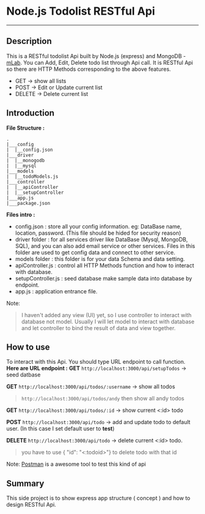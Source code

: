 # Node.js Todolist  RESTful Api
------
## Description
This is a RESTful todolist Api built by Node.js (express) and MongoDB - [mLab](https://mlab.com/).
You can Add, Edit, Delete todo list through Api call.
It is RESTful Api so there are HTTP Methods corresponding to the above features.
* GET -> show all lists
* POST -> Edit or Update current list
* DELETE ->  Delete current list

## Introduction
**File Structure :**
```
.
|___config
|  |__config.json
|___driver
|  |__monogodb
|  |__mysql
|___models
|  |__todoModels.js
|___controller
|  |__apiController
|  |__setupController
|___app.js
|___package.json
```
**Files intro :**
* config.json : store all your config information. eg: DataBase name, location, password. (This file should be hided for security reason)
* driver folder : for all services driver like DataBase (Mysql, MongoDB, SQL), and you can also add email service or other services. Files in this folder are used to get config data and connect to other service.
* models folder : this folder is for your data Schema and data setting.
* apiController.js : control all HTTP Methods function and how to interact with database.
* setupController.js : seed database make sample data into database by endpoint.
* app.js : application entrance file.

Note:
> I haven't added any view (UI) yet, so I use controller to interact with database not model.
> Usually I will let model to interact with database and let controller to bind the result of data and view together.

## How to use ##
To interact with this Api. You should type URL endpoint to call function.
**Here are URL endpoint :**
**GET** ```http://localhost:3000/api/setupTodos```  -> seed datbase

**GET** ```http://localhost:3000/api/todos/:username```  -> show all <username> todos
> ```http://localhost:3000/api/todos/andy``` then show all andy todos

**GET** ```http://localhost:3000/api/todos/:id```  -> show current <:id> todo

**POST** ```http://localhost:3000/api/todo```  -> add and update todo to default user. (In this case I set default user to **test**)

**DELETE** ```http://localhost:3000/api/todo```  -> delete current <:id> todo.
> you have to use { "id": "<:todoid>"} to delete todo with that id

Note: [Postman](https://www.getpostman.com/) is a awesome tool to test this kind of api

## Summary ##
This side project is to show express app structure ( concept ) and how to design RESTful Api.
